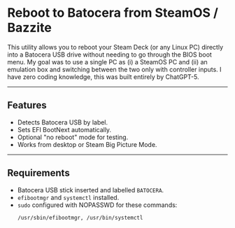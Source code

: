 # Reboot to Batocera from SteamOS / Bazzite

This utility allows you to reboot your Steam Deck (or any Linux PC) directly into a Batocera USB drive without needing to go through the BIOS boot menu.
My goal was to use a single PC as (i) a SteamOS PC and (ii) an emulation box and switching between the two only with controller inputs.
I have zero coding knowledge, this was built entirely by ChatGPT-5.

---

## Features
- Detects Batocera USB by label.
- Sets EFI BootNext automatically.
- Optional "no reboot" mode for testing.
- Works from desktop or Steam Big Picture Mode.

---

## Requirements
- Batocera USB stick inserted and labelled `BATOCERA`.
- `efibootmgr` and `systemctl` installed.
- `sudo` configured with NOPASSWD for these commands:
  ```bash
  /usr/sbin/efibootmgr, /usr/bin/systemctl
